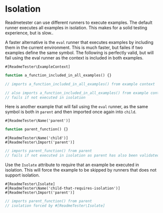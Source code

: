 <!--
#[ReadmeTester\Isolate]
-->

# Isolation

Readmetester can use different runners to execute examples. The default runner
executes all examples in isolation. This makes for a solid testing experience,
but is slow..

A faster alternative is the `eval` runner that executes examples by including
them in the current environment. This is much faster, but failes if two examples
define the same symbol. The following is perfectly valid, but will fail using
the eval runner as the context is included in both examples.

```
#[ReadmeTester\ExampleContext]
```
```php
function a_function_included_in_all_examples() {}
```

```php
// imports a_function_included_in_all_examples() from example context
```

```php
// also imports a_function_included_in_all_examples() from example context
// fails if not executed in isolation
```

Here is another example that will fail using the `eval` runner, as the same symbol
is both in `parent` and then imported once again into `child`.

```
#[ReadmeTester\Name('parent')]
```
```php
function parent_function() {}
```

```
#[ReadmeTester\Name('child')]
#[ReadmeTester\Import('parent')]
```
```php
// imports parent_function() from parent
// fails if not executed in isolation as parent has also been validated
```

Use the `Isolate` attribute to require that an example be executed in isolation.
This will force the example to be skipped by runners that does not support
isolation.


```
#[ReadmeTester\Isolate]
#[ReadmeTester\Name('child-that-requires-isolation')]
#[ReadmeTester\Import('parent')]
```
```php
// imports parent_function() from parent
// isolation forced by #[ReadmeTester\Isolate]
```
